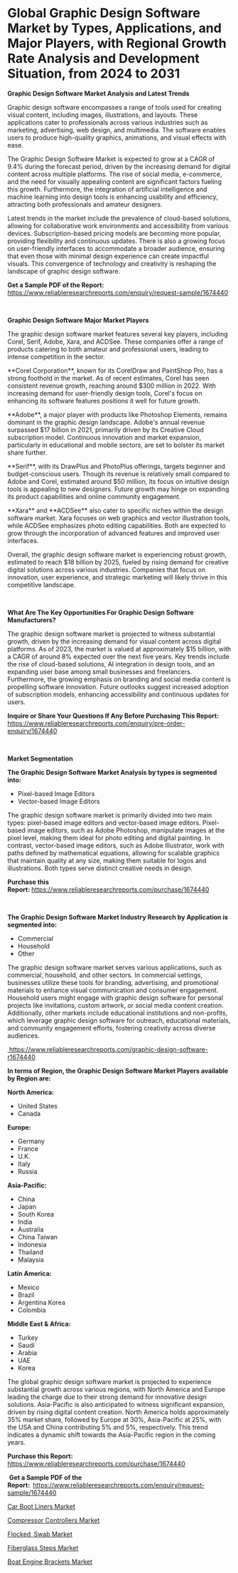 <p><h1>Global Graphic Design Software Market by Types, Applications, and Major Players, with Regional Growth Rate Analysis and Development Situation, from 2024 to 2031</h1></p><p><strong>Graphic Design Software Market Analysis and Latest Trends</strong></p>
<p><p>Graphic design software encompasses a range of tools used for creating visual content, including images, illustrations, and layouts. These applications cater to professionals across various industries such as marketing, advertising, web design, and multimedia. The software enables users to produce high-quality graphics, animations, and visual effects with ease.</p><p>The Graphic Design Software Market is expected to grow at a CAGR of 9.4% during the forecast period, driven by the increasing demand for digital content across multiple platforms. The rise of social media, e-commerce, and the need for visually appealing content are significant factors fueling this growth. Furthermore, the integration of artificial intelligence and machine learning into design tools is enhancing usability and efficiency, attracting both professionals and amateur designers.</p><p>Latest trends in the market include the prevalence of cloud-based solutions, allowing for collaborative work environments and accessibility from various devices. Subscription-based pricing models are becoming more popular, providing flexibility and continuous updates. There is also a growing focus on user-friendly interfaces to accommodate a broader audience, ensuring that even those with minimal design experience can create impactful visuals. This convergence of technology and creativity is reshaping the landscape of graphic design software.</p></p>
<p><strong>Get a Sample PDF of the Report:&nbsp;</strong> <a href="https://www.reliableresearchreports.com/enquiry/request-sample/1674440?utm_campaign=36&utm_medium=2&utm_source=Github&utm_content=ia&utm_term=18112024&utm_id=graphic-design-software">https://www.reliableresearchreports.com/enquiry/request-sample/1674440</a></p>
<p>&nbsp;</p>
<p><strong>Graphic Design Software Major Market Players</strong></p>
<p><p>The graphic design software market features several key players, including Corel, Serif, Adobe, Xara, and ACDSee. These companies offer a range of products catering to both amateur and professional users, leading to intense competition in the sector.</p><p>**Corel Corporation**, known for its CorelDraw and PaintShop Pro, has a strong foothold in the market. As of recent estimates, Corel has seen consistent revenue growth, reaching around $300 million in 2022. With increasing demand for user-friendly design tools, Corel's focus on enhancing its software features positions it well for future growth.</p><p>**Adobe**, a major player with products like Photoshop Elements, remains dominant in the graphic design landscape. Adobe's annual revenue surpassed $17 billion in 2021, primarily driven by its Creative Cloud subscription model. Continuous innovation and market expansion, particularly in educational and mobile sectors, are set to bolster its market share further.</p><p>**Serif**, with its DrawPlus and PhotoPlus offerings, targets beginner and budget-conscious users. Though its revenue is relatively small compared to Adobe and Corel, estimated around $50 million, its focus on intuitive design tools is appealing to new designers. Future growth may hinge on expanding its product capabilities and online community engagement.</p><p>**Xara** and **ACDSee** also cater to specific niches within the design software market. Xara focuses on web graphics and vector illustration tools, while ACDSee emphasizes photo editing capabilities. Both are expected to grow through the incorporation of advanced features and improved user interfaces.</p><p>Overall, the graphic design software market is experiencing robust growth, estimated to reach $18 billion by 2025, fueled by rising demand for creative digital solutions across various industries. Companies that focus on innovation, user experience, and strategic marketing will likely thrive in this competitive landscape.</p></p>
<p>&nbsp;</p>
<p><strong>What Are The Key Opportunities For Graphic Design Software Manufacturers?</strong></p>
<p><p>The graphic design software market is projected to witness substantial growth, driven by the increasing demand for visual content across digital platforms. As of 2023, the market is valued at approximately $15 billion, with a CAGR of around 8% expected over the next five years. Key trends include the rise of cloud-based solutions, AI integration in design tools, and an expanding user base among small businesses and freelancers. Furthermore, the growing emphasis on branding and social media content is propelling software innovation. Future outlooks suggest increased adoption of subscription models, enhancing accessibility and continuous updates for users.</p></p>
<p><strong>Inquire or Share Your Questions If Any Before Purchasing This Report:</strong> <a href="https://www.reliableresearchreports.com/enquiry/pre-order-enquiry/1674440?utm_campaign=36&utm_medium=2&utm_source=Github&utm_content=ia&utm_term=18112024&utm_id=graphic-design-software">https://www.reliableresearchreports.com/enquiry/pre-order-enquiry/1674440</a></p>
<p>&nbsp;</p>
<p><strong>Market Segmentation</strong></p>
<p><strong>The Graphic Design Software Market Analysis by types is segmented into:</strong></p>
<p><ul><li>Pixel-based Image Editors</li><li>Vector-based Image Editors</li></ul></p>
<p><p>The graphic design software market is primarily divided into two main types: pixel-based image editors and vector-based image editors. Pixel-based image editors, such as Adobe Photoshop, manipulate images at the pixel level, making them ideal for photo editing and digital painting. In contrast, vector-based image editors, such as Adobe Illustrator, work with paths defined by mathematical equations, allowing for scalable graphics that maintain quality at any size, making them suitable for logos and illustrations. Both types serve distinct creative needs in design.</p></p>
<p><strong>Purchase this Report:&nbsp;</strong><a href="https://www.reliableresearchreports.com/purchase/1674440?utm_campaign=36&utm_medium=2&utm_source=Github&utm_content=ia&utm_term=18112024&utm_id=graphic-design-software">https://www.reliableresearchreports.com/purchase/1674440</a></p>
<p>&nbsp;</p>
<p><strong>The Graphic Design Software Market Industry Research by Application is segmented into:</strong></p>
<p><ul><li>Commercial</li><li>Household</li><li>Other</li></ul></p>
<p><p>The graphic design software market serves various applications, such as commercial, household, and other sectors. In commercial settings, businesses utilize these tools for branding, advertising, and promotional materials to enhance visual communication and consumer engagement. Household users might engage with graphic design software for personal projects like invitations, custom artwork, or social media content creation. Additionally, other markets include educational institutions and non-profits, which leverage graphic design software for outreach, educational materials, and community engagement efforts, fostering creativity across diverse audiences.</p></p>
<p><a href="https://www.reliableresearchreports.com/graphic-design-software-r1674440?utm_campaign=36&utm_medium=2&utm_source=Github&utm_content=ia&utm_term=18112024&utm_id=graphic-design-software">&nbsp;https://www.reliableresearchreports.com/graphic-design-software-r1674440</a></p>
<p><strong>In terms of Region, the Graphic Design Software Market Players available by Region are:</strong></p>
<p>
    <p> <strong> North America: </strong>
        <ul>
            <li>United States</li>
            <li>Canada</li>
        </ul>
        </p> 
    <p> <strong> Europe: </strong>
        <ul>
            <li>Germany</li>
            <li>France</li>
            <li>U.K.</li>
            <li>Italy</li>
            <li>Russia</li>
        </ul>
        </p> 
    <p> <strong> Asia-Pacific: </strong>
        <ul>
            <li>China</li>
            <li>Japan</li>
            <li>South Korea</li>
            <li>India</li>
            <li>Australia</li>
            <li>China Taiwan</li>
            <li>Indonesia</li>
            <li>Thailand</li>
            <li>Malaysia</li>
        </ul>
        </p> 
    <p> <strong> Latin America: </strong>
        <ul>
            <li>Mexico</li>
            <li>Brazil</li>
            <li>Argentina Korea</li>
            <li>Colombia</li>
        </ul>
        </p> 
    <p> <strong> Middle East & Africa: </strong>
        <ul>
            <li>Turkey</li>
            <li>Saudi</li>
            <li>Arabia</li>
            <li>UAE</li>
            <li>Korea</li>
        </ul>
    </p>
    </p>
<p><p>The global graphic design software market is projected to experience substantial growth across various regions, with North America and Europe leading the charge due to their strong demand for innovative design solutions. Asia-Pacific is also anticipated to witness significant expansion, driven by rising digital content creation. North America holds approximately 35% market share, followed by Europe at 30%, Asia-Pacific at 25%, with the USA and China contributing 5% and 5%, respectively. This trend indicates a dynamic shift towards the Asia-Pacific region in the coming years.</p></p>
<p><strong>Purchase this Report: </strong><a href="https://www.reliableresearchreports.com/purchase/1674440?utm_campaign=36&utm_medium=2&utm_source=Github&utm_content=ia&utm_term=18112024&utm_id=graphic-design-software">https://www.reliableresearchreports.com/purchase/1674440</a></p>
<p>&nbsp;<strong>Get a Sample PDF of the Report:&nbsp;&nbsp;</strong><a href="https://www.reliableresearchreports.com/enquiry/request-sample/1674440?utm_campaign=36&utm_medium=2&utm_source=Github&utm_content=ia&utm_term=18112024&utm_id=graphic-design-software">https://www.reliableresearchreports.com/enquiry/request-sample/1674440</a></p>
<p><strong></strong></p>
<p><p><a href="https://issuu.com/reportprime-2/docs/car-boot-liners-market-size-2030.pp_7b31c4a0d70285?utm_campaign=36&utm_medium=2&utm_source=Github&utm_content=ia&utm_term=18112024&utm_id=graphic-design-software">Car Boot Liners Market</a></p><p><a href="https://www.linkedin.com/pulse/global-compressor-controllers-market-focus-product-type-programmable-lzc6e?utm_campaign=36&utm_medium=2&utm_source=Github&utm_content=ia&utm_term=18112024&utm_id=graphic-design-software">Compressor Controllers Market</a></p><p><a href="https://github.com/SanjidaKhan901/Market-Research-Report-List-1/blob/main/flocked-swab-market.md?utm_campaign=36&utm_medium=2&utm_source=Github&utm_content=ia&utm_term=18112024&utm_id=graphic-design-software">Flocked Swab Market</a></p><p><a href="https://issuu.com/reportprime-2/docs/fiberglass-steps-market-size-2030.p_8e65ada2722c96?utm_campaign=36&utm_medium=2&utm_source=Github&utm_content=ia&utm_term=18112024&utm_id=graphic-design-software">Fiberglass Steps Market</a></p><p><a href="https://github.com/tamvrosiya/Market-Research-Report-List-6/blob/main/boat-engine-brackets-market.md?utm_campaign=36&utm_medium=2&utm_source=Github&utm_content=ia&utm_term=18112024&utm_id=graphic-design-software">Boat Engine Brackets Market</a></p></p>